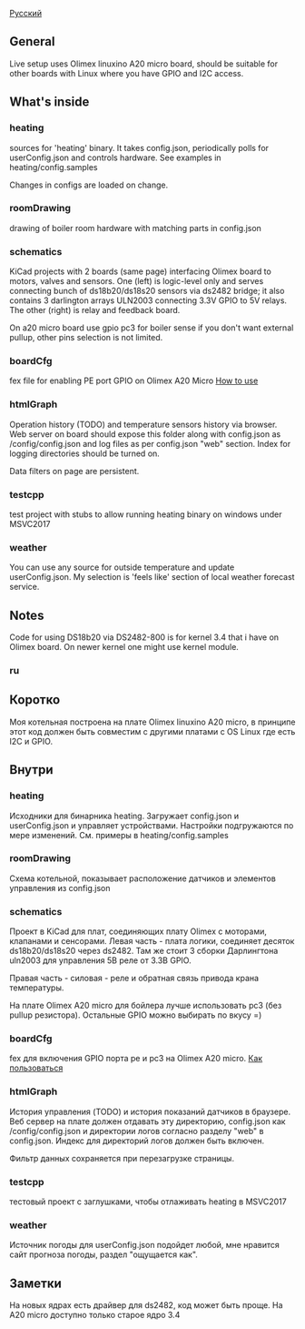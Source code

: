 [Русский](#ru)

## General

Live setup uses Olimex linuxino A20 micro board, should be suitable for other boards with Linux where you have
GPIO and I2C access.

## What's inside

### heating

sources for 'heating' binary. It takes config.json, periodically polls for userConfig.json and
controls hardware. See examples in heating/config.samples

Changes in configs are loaded on change.

### roomDrawing

drawing of boiler room hardware with matching parts in config.json

### schematics

KiCad projects with 2 boards (same page) interfacing Olimex board to motors, valves and sensors.
One (left) is logic-level only and serves connecting bunch of ds18b20/ds18s20 sensors via ds2482 bridge;
it also contains 3 darlington arrays ULN2003 connecting 3.3V GPIO to 5V relays.
The other (right) is relay and feedback board.

On a20 micro board use gpio pc3 for boiler sense if you don't want external pullup, other pins
selection is not limited.

### boardCfg

fex file for enabling PE port GPIO on Olimex A20 Micro
[How to use](http://linux-sunxi.org/GPIO)

### htmlGraph

Operation history (TODO) and temperature sensors history via browser. Web server on board should expose 
this folder along with config.json as /config/config.json and log files as per config.json "web" section.
Index for logging directories should be turned on.

Data filters on page are persistent.

### testcpp 

test project with stubs to allow running heating binary on windows under MSVC2017

### weather

You can use any source for outside temperature and update userConfig.json. My selection is 'feels like'
section of local weather forecast service.

## Notes

Code for using DS18b20 via DS2482-800 is for kernel 3.4 that i have on Olimex board. On newer kernel
one might use kernel module.


### ru
## Коротко

Моя котельная построена на плате Olimex linuxino A20 micro, в принципе этот код должен быть
совместим с другими платами с OS Linux где есть I2C и GPIO.

## Внутри

### heating

Исходники для бинарника heating. Загружает config.json и userConfig.json и управляет устройствами.
Настройки подгружаются по мере изменений. См. примеры в heating/config.samples

### roomDrawing

Схема котельной, показывает расположение датчиков и элементов управления из config.json

### schematics

Проект в KiCad для плат, соединяющих плату Olimex с моторами, клапанами и сенсорами.
Левая часть - плата логики, соединяет десяток ds18b20/ds18s20 через ds2482. Там же
стоит 3 сборки Дарлингтона uln2003 для управления 5В реле от 3.3В GPIO.

Правая часть - силовая - реле и обратная связь привода крана температуры.

На плате Olimex А20 micro для бойлера лучше использовать pc3 (без pullup резистора). Остальные
GPIO можно выбирать по вкусу =)

### boardCfg

fex для включения GPIO порта pe и pc3 на Olimex A20 micro.
[Как пользоваться](http://linux-sunxi.org/GPIO)

### htmlGraph

История управления (TODO) и история показаний датчиков в браузере. Веб сервер на плате должен 
отдавать эту директорию, config.json как /config/config.json и директории логов согласно
разделу "web" в config.json. Индекс для директорий логов должен быть включен.

Фильтр данных сохраняется при перезагрузке страницы.

### testcpp 

тестовый проект с заглушками, чтобы отлаживать heating в MSVC2017

### weather

Источник погоды для userConfig.json подойдет любой, мне нравится сайт прогноза погоды, раздел "ощущается как".

## Заметки

На новых ядрах есть драйвер для ds2482, код может быть проще. На А20 micro доступно только старое ядро
3.4

